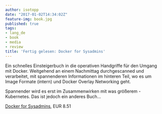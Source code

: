 ```yaml
---
author: isotopp
date: "2017-01-02T14:34:02Z"
feature-img: book.jpg
published: true
tags:
- lang_de
- book
- media
- review
title: 'Fertig gelesen: Docker for Sysadmins'
---
```

Ein schnelles Einsteigerbuch in die operativen Handgriffe für den Umgang mit Docker. Weitgehend an einem Nachmittag durchgescanned und verarbeitet, mit spannenderen Informationen im hinteren Teil, wo es um Image Formate (intern) und Docker Overlay Networking geht.

Spannender wird es erst im Zusammenwirken mit was größerem - Kubernetes. Das ist jedoch ein anderes Buch…

[Docker for Sysadmins](https://www.amazon.de/Docker-Sysadmins-Windows-VMware-English-ebook/dp/B01LXWQUFF), EUR 8.51
